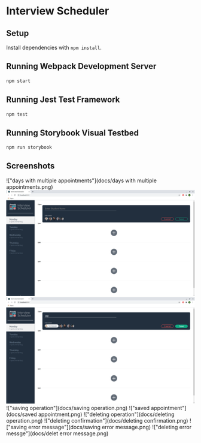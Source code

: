 # Interview Scheduler

## Setup

Install dependencies with `npm install`.

## Running Webpack Development Server

```sh
npm start
```

## Running Jest Test Framework

```sh
npm test
```

## Running Storybook Visual Testbed

```sh
npm run storybook
```
## Screenshots
!["days with multiple appointments"](docs/days with multiple appointments.png)
!["days selected"](docs/dayselected.png)
!["day selected with interviewer"](docs/dayselected_interviewerchosen.png)
!["saving operation"](docs/saving operation.png)
!["saved appointment"](docs/saved appointment.png)
!["deleting operation"](docs/deleting operation.png)
!["deleting confirmation"](docs/deleting confirmation.png)
!["saving error message"](docs/saving error message.png)
!["deleting error messge"](docs/delet error message.png)

